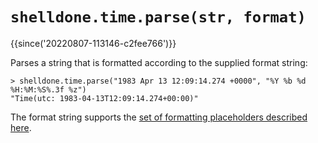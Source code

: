 # `shelldone.time.parse(str, format)`

{{since('20220807-113146-c2fee766')}}

Parses a string that is formatted according to the supplied format string:

```
> shelldone.time.parse("1983 Apr 13 12:09:14.274 +0000", "%Y %b %d %H:%M:%S%.3f %z")
"Time(utc: 1983-04-13T12:09:14.274+00:00)"
```

The format string supports the [set of formatting placeholders described here](https://docs.rs/chrono/latest/chrono/format/strftime/index.html).
